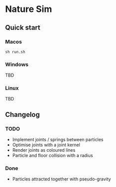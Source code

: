 
# Nature Sim

## Quick start

### Macos

```
sh run.sh
```

### Windows

TBD

### Linux

TBD

## Changelog 

### TODO

* Implement joints / springs between particles
* Optimise joints with a joint kernel
* Render joints as coloured lines
* Particle and floor collision with a radius


### Done 

* Particles attracted together with pseudo-gravity
